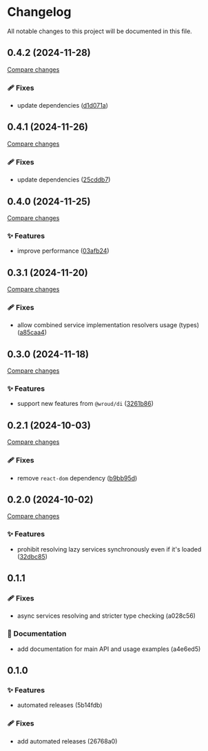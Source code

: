 <!-- header -->
# Changelog

All notable changes to this project will be documented in this file.

<!-- version:0.4.2 -->
## 0.4.2 (2024-11-28)

[Compare changes](https://github.com/Wroud/foundation/compare/di-react-v0.4.1...di-react-v0.4.2)

<!-- changelog -->
### 🩹 Fixes

- update dependencies ([d1d071a](https://github.com/Wroud/foundation/commit/d1d071a))

<!-- version:0.4.1 -->
## 0.4.1 (2024-11-26)

[Compare changes](https://github.com/Wroud/foundation/compare/di-react-v0.4.0...di-react-v0.4.1)

<!-- changelog -->
### 🩹 Fixes

- update dependencies ([25cddb7](https://github.com/Wroud/foundation/commit/25cddb7))

<!-- version:0.4.0 -->
## 0.4.0 (2024-11-25)

[Compare changes](https://github.com/Wroud/foundation/compare/di-react-v0.3.1...di-react-v0.4.0)

<!-- changelog -->
### ✨ Features

- improve performance ([03afb24](https://github.com/Wroud/foundation/commit/03afb24))

<!-- version:0.3.1 -->
## 0.3.1 (2024-11-20)

[Compare changes](https://github.com/Wroud/foundation/compare/di-react-v0.3.0...di-react-v0.3.1)

<!-- changelog -->
### 🩹 Fixes

- allow combined service implementation resolvers usage (types) ([a85caa4](https://github.com/Wroud/foundation/commit/a85caa4))

<!-- version:0.3.0 -->
## 0.3.0 (2024-11-18)

[Compare changes](https://github.com/Wroud/foundation/compare/di-react-v0.2.1...di-react-v0.3.0)

<!-- changelog -->
### ✨ Features

- support new features from `@wroud/di` ([3261b86](https://github.com/Wroud/foundation/commit/3261b86))

<!-- version:0.2.1 -->
## 0.2.1 (2024-10-03)

[Compare changes](https://github.com/Wroud/foundation/compare/di-react-v0.2.0...di-react-v0.2.1)

<!-- changelog -->
### 🩹 Fixes

- remove `react-dom` dependency ([b9bb95d](https://github.com/Wroud/foundation/commit/b9bb95d))

<!-- version:0.2.0 -->
## 0.2.0 (2024-10-02)

[Compare changes](https://github.com/Wroud/foundation/compare/di-react-v0.1.1...di-react-v0.2.0)

<!-- changelog -->
### ✨ Features

- prohibit resolving lazy services synchronously even if it's loaded ([32dbc85](https://github.com/Wroud/foundation/commit/32dbc85))

<!-- version:0.1.1 -->
## 0.1.1

### 🩹 Fixes

- async services resolving and stricter type checking (a028c56)

### 📖 Documentation

- add documentation for main API and usage examples (a4e6ed5)

<!-- version:0.1.0 -->
## 0.1.0

### ✨ Features

- automated releases (5b14fdb)

### 🩹 Fixes

- add automated releases (26768a0)

